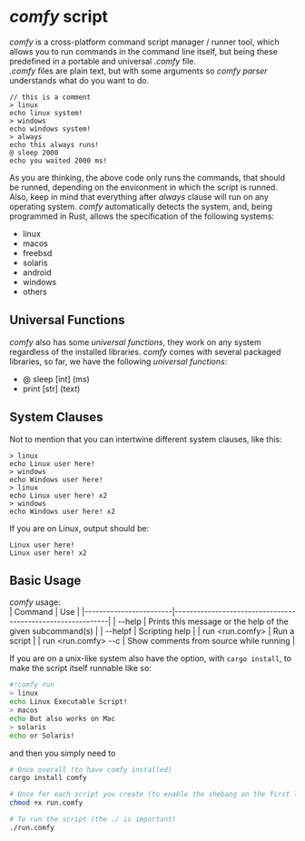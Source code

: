 # *comfy* script
*comfy* is a cross-platform command script manager / runner tool, which allows you to run commands in the command line itself, but being these predefined in a portable and universal *.comfy* file.  
*.comfy* files are plain text, but with some arguments so *comfy parser* understands what do you want to do.

```
// this is a comment
> linux
echo linux system!
> windows
echo windows system!
> always
echo this always runs!
@ sleep 2000
echo you waited 2000 ms!
```
As you are thinking, the above code only runs the commands, that should be runned, depending on the environment in which the script is runned. Also, keep in mind that everything after *always* clause will run on any operating system. *comfy* automatically detects the system, and, being programmed in Rust, allows the specification of the following systems:
- linux
- macos
- freebsd
- solaris
- android
- windows
- others

## Universal Functions

*comfy* also has some *universal functions*, they work on any system regardless of the installed libraries. *comfy* comes with several packaged libraries, so far, we have the following *universal functions*:
- @ sleep [int] (ms)
- print [str] (text)

## System Clauses

Not to mention that you can intertwine different system clauses, like this:
```
> linux
echo Linux user here!
> windows
echo Windows user here!
> linux
echo Linux user here! x2
> windows
echo Windows user here! x2
```

If you are on Linux, output should be:
```
Linux user here!
Linux user here! x2
```

## Basic Usage

*comfy* usage:  
| Command                | Use                                                        |
|------------------------|------------------------------------------------------------|
| --help                 | Prints this message or the help of the given subcommand(s) |
| --helpf                | Scripting help                                             |
| run <run.comfy>        | Run a script                                               |
| run <run.comfy> --c    | Show comments from source while running                    |

If you are on a unix-like system also have the option, with `cargo install`, to
make the script itself runnable like so:

```bash
#!comfy run
> linux
echo Linux Executable Script!
> macos
echo But also works on Mac
> solaris
echo or Solaris!
```

and then you simply need to

```bash
# Once overall (to have comfy installed)
cargo install comfy

# Once for each script you create (to enable the shebang on the first line)
chmod +x run.comfy

# To run the script (the ./ is important)
./run.comfy
```
